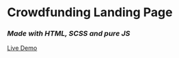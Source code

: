# Crowdfunding Landing Page

### *Made with HTML, SCSS and pure JS*


[Live Demo](https://crowdfunding-landing-page-r6o9785h2-kirjanq4.vercel.app/)

